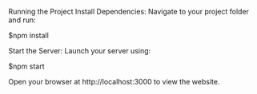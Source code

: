 Running the Project
Install Dependencies: 
Navigate to your project folder and run:

$npm install

Start the Server: 
Launch your server using:

$npm start

Open your browser at http://localhost:3000 to view the website.
